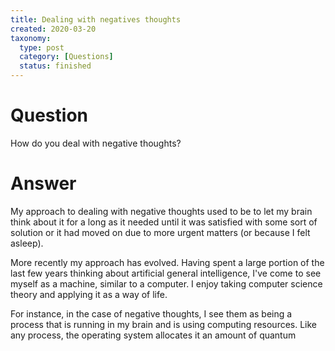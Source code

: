 ```yaml
---
title: Dealing with negatives thoughts
created: 2020-03-20
taxonomy:
  type: post
  category: [Questions]
  status: finished
---
```


# Question
How do you deal with negative thoughts?

# Answer
My approach to dealing with negative thoughts used to be to let my brain think about it for a long as it needed until it was satisfied with some sort of solution or it had moved on due to more urgent matters (or because I felt asleep).

More recently my approach has evolved. Having spent a large portion of the last few years thinking about artificial general intelligence, I've come to see myself as a machine, similar to a computer. I enjoy taking computer science theory and applying it as a way of life.

For instance, in the case of negative thoughts, I see them as being a process that is running in my brain and is using computing resources. Like any process, the operating system allocates it an amount of quantum
